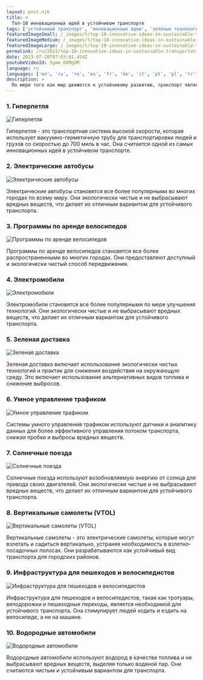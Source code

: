 ```yaml
---
layout: post.njk
title: >
  Топ-10 инновационных идей в устойчивом транспорте
tags: ['устойчивый транспорт', 'инновационные идеи', 'зеленые технологии']
featuredImageSmall: /_images/t/top-10-innovative-ideas-in-sustainable-transportation-cover-ru-small.webp
featuredImageMedium: /_images/t/top-10-innovative-ideas-in-sustainable-transportation-cover-ru-medium.webp
featuredImageLarge: /_images/t/top-10-innovative-ideas-in-sustainable-transportation-cover-ru-large.webp
permalink: /ru/2023/top-10-innovative-ideas-in-sustainable-transportation.html
date: 2023-07-20T07:03:01.434Z
youtubeVideoId: 5gmm_OOMgUM
language: ru
languages: ['en', 'ru', 'ro', 'es', 'fr', 'de', 'it', 'pt', 'pl', 'tr']
description: >
  По мере того как мир движется к устойчивому развитию, транспорт является одной из основных областей, где внедряются инновационные идеи. Вот топ-10 инновационных идей в устойчивом транспорте.
---
```


### 1. Гиперпетля

![Гиперпетля](/_images/3/308fa6301ed939775958175f07f1e3e5-medium.webp)

Гиперпетля - это транспортная система высокой скорости, которая использует вакуумно-герметичную трубу для транспортировки людей и грузов со скоростью до 700 миль в час. Она считается одной из самых инновационных идей в устойчивом транспорте.

### 2. Электрические автобусы

![Электрические автобусы](/_images/1/191091b8638a008162467e2d8e71e2b3-medium.webp)

Электрические автобусы становятся все более популярными во многих городах по всему миру. Они экологически чистые и не выбрасывают вредных веществ, что делает их отличным вариантом для устойчивого транспорта.

### 3. Программы по аренде велосипедов

![Программы по аренде велосипедов](/_images/c/c6207778fd41623e89f2914bf0e1f82d-medium.webp)

Программы по аренде велосипедов становятся все более распространенными во многих городах. Они предоставляют доступный и экологически чистый способ передвижения.

### 4. Электромобили

![Электромобили](/_images/c/ce13f3b237e20f577bcdbbae170851b5-medium.webp)

Электромобили становятся все более популярными по мере улучшения технологий. Они экологически чистые и не выбрасывают вредных веществ, что делает их отличным вариантом для устойчивого транспорта.

### 5. Зеленая доставка

![Зеленая доставка](/_images/3/344ecec2719a342ea0697714a6b0cb6a-medium.webp)

Зеленая доставка включает использование экологически чистых технологий и практик для снижения воздействия на окружающую среду. Это включает использование альтернативных видов топлива и снижение выбросов.

### 6. Умное управление трафиком

![Умное управление трафиком](/_images/6/601025e57ce72250bb6e83fc691c82f4-medium.webp)

Системы умного управления трафиком используют датчики и аналитику данных для более эффективного управления потоком транспорта, снижая пробки и выбросы вредных веществ.

### 7. Солнечные поезда

![Солнечные поезда](/_images/9/960ee2bb159f63aa63cd2c53a4adfbd6-medium.webp)

Солнечные поезда используют возобновляемую энергию от солнца для привода своих двигателей. Они экологически чистые и не выбрасывают вредных веществ, что делает их отличным вариантом для устойчивого транспорта.

### 8. Вертикальные самолеты (VTOL)

![Вертикальные самолеты (VTOL)](/_images/b/b11ebcc5e0c52811e1f71f3fc371038f-medium.webp)

Вертикальные самолеты - это электрические самолеты, которые могут взлетать и садиться вертикально, устраняя необходимость в взлетно-посадочных полосах. Они разрабатываются как устойчивый вид транспорта для городских районов.

### 9. Инфраструктура для пешеходов и велосипедистов

![Инфраструктура для пешеходов и велосипедистов](/_images/e/eec7249cdc08b5e324a7a49feecd03f7-medium.webp)

Инфраструктура для пешеходов и велосипедистов, такая как тротуары, велодорожки и пешеходные переходы, является необходимой для устойчивого транспорта. Она стимулирует людей ходить и ездить на велосипеде, а не на машине.

### 10. Водородные автомобили

![Водородные автомобили](/_images/6/6fa099ddbb7ca041dc3a8dc9aa1b14aa-medium.webp)

Водородные автомобили используют водород в качестве топлива и не выбрасывают вредных веществ, выделяя только водяной пар. Они считаются чистым и устойчивым вариантом для транспорта.

